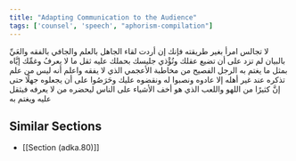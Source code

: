 ```yaml
---
title: "Adapting Communication to the Audience"
tags: ['counsel', 'speech', "aphorism-compilation"]
---
```


 لا تجالس امرأ بغير طريقته فإنك إن أردت لقاء الجاهل بالعلم والجافي بالفقه والعَيِّ بالبيان لم تزد على أن تضيع عقلك وتُؤْذي جليسك بحملك عليه ثقل ما لا يعرفُ وغمِّك إيَّاه بمثل ما يغتم به الرجل الفصيح من مخاطبة الأعجمي الذي لا يفقه واعلم أنه ليس من علم تذكره عند غير أهله إلا عادوه ونصبوا له ونقضوه عليك وحَرَصُوا على أن يجعلوه جهلًا حتى إنَّ كثيرًا من اللهو واللعب الذي هو أخف الأشياء على الناس ليحضره من لا يعرفه فيثقل عليه ويغتم به

## Similar Sections
- [[Section (adka.80)]]
